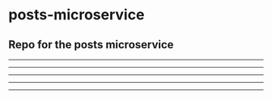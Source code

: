 # posts-microservice
Repo for the posts microservice
-----------
-----------
-----------
-----------
-----------
-----------
